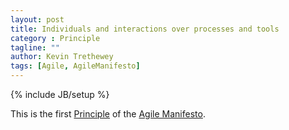 ```yaml
---
layout: post
title: Individuals and interactions over processes and tools
category : Principle
tagline: ""
author: Kevin Trethewey
tags: [Agile, AgileManifesto]
---
```

{% include JB/setup %}

This is the first [Principle](/principles.html) of the [Agile Manifesto](/prototype/AgileManifesto/).